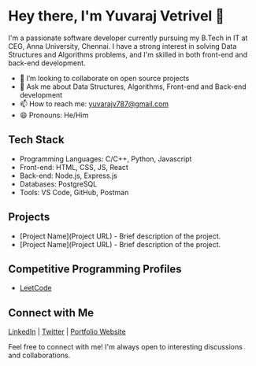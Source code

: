 # Hey there, I'm Yuvaraj Vetrivel 👋

I'm a passionate software developer currently pursuing my B.Tech in IT at CEG, Anna University, Chennai. I have a strong interest in solving Data Structures and Algorithms problems, and I'm skilled in both front-end and back-end development.

- 👯 I’m looking to collaborate on open source projects
- 💬 Ask me about Data Structures, Algorithms, Front-end and Back-end development
- 📫 How to reach me: yuvarajv787@gmail.com
- 😄 Pronouns: He/Him

## Tech Stack

- Programming Languages: C/C++, Python, Javascript
- Front-end: HTML, CSS, JS, React
- Back-end: Node.js, Express.js
- Databases: PostgreSQL
- Tools: VS Code, GitHub, Postman

## Projects

- [Project Name](Project URL) - Brief description of the project.
- [Project Name](Project URL) - Brief description of the project.

## Competitive Programming Profiles

- [LeetCode](https://leetcode.com/Yuvarajv787/)


## Connect with Me

[LinkedIn](https://www.linkedin.com/in/yuvaraj-vetrivel-407275223/) | [Twitter](https://twitter.com/Yuvaraj42146982) | [Portfolio Website](https://port-folio-omega-eight.vercel.app)

Feel free to connect with me! I'm always open to interesting discussions and collaborations.

<!-- Add any badges or shields here (e.g., GitHub followers, contributions, etc.) -->

